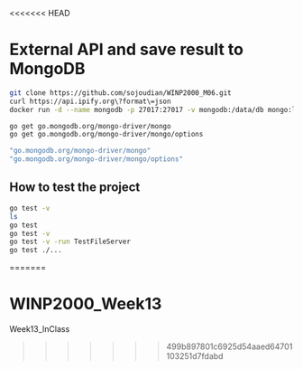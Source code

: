<<<<<<< HEAD
# External API and save result to MongoDB

```bash
git clone https://github.com/sojoudian/WINP2000_M06.git
curl https://api.ipify.org\?format\=json
docker run -d --name mongodb -p 27017:27017 -v mongodb:/data/db mongo:latest

go get go.mongodb.org/mongo-driver/mongo
go get go.mongodb.org/mongo-driver/mongo/options

"go.mongodb.org/mongo-driver/mongo"
"go.mongodb.org/mongo-driver/mongo/options"
```
## How to test the project
 ```bash
go test -v
ls
go test
go test -v
go test -v -run TestFileServer
go test ./...
```
=======
# WINP2000_Week13
Week13_InClass
>>>>>>> 499b897801c6925d54aaed64701103251d7fdabd
